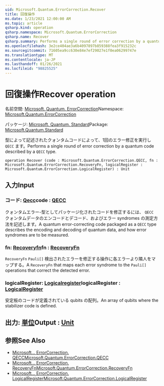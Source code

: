 ```yaml
---
uid: Microsoft.Quantum.ErrorCorrection.Recover
title: 回復操作
ms.date: 1/23/2021 12:00:00 AM
ms.topic: article
qsharp.kind: operation
qsharp.namespace: Microsoft.Quantum.ErrorCorrection
qsharp.name: Recover
qsharp.summary: Performs a single round of error correction by a quantum code described by a `QECC` type.
ms.openlocfilehash: 3e2ce404ae3a6b4097897b859388fea3f915232c
ms.sourcegitcommit: 71605ea9cc630e84e7ef29027e1f0ea06299747e
ms.translationtype: MT
ms.contentlocale: ja-JP
ms.lasthandoff: 01/26/2021
ms.locfileid: "98825525"
---
```

# <a name="recover-operation"></a><span data-ttu-id="3a05e-102">回復操作</span><span class="sxs-lookup"><span data-stu-id="3a05e-102">Recover operation</span></span>

<span data-ttu-id="3a05e-103">名前空間: [Microsoft. Quantum. ErrorCorrection](xref:Microsoft.Quantum.ErrorCorrection)</span><span class="sxs-lookup"><span data-stu-id="3a05e-103">Namespace: [Microsoft.Quantum.ErrorCorrection](xref:Microsoft.Quantum.ErrorCorrection)</span></span>

<span data-ttu-id="3a05e-104">パッケージ: [Microsoft. Quantum. Standard](https://nuget.org/packages/Microsoft.Quantum.Standard)</span><span class="sxs-lookup"><span data-stu-id="3a05e-104">Package: [Microsoft.Quantum.Standard](https://nuget.org/packages/Microsoft.Quantum.Standard)</span></span>


<span data-ttu-id="3a05e-105">型によって記述されたクォンタムコードによって、1回のエラー修正を実行し `QECC` ます。</span><span class="sxs-lookup"><span data-stu-id="3a05e-105">Performs a single round of error correction by a quantum code described by a `QECC` type.</span></span>

```qsharp
operation Recover (code : Microsoft.Quantum.ErrorCorrection.QECC, fn : Microsoft.Quantum.ErrorCorrection.RecoveryFn, logicalRegister : Microsoft.Quantum.ErrorCorrection.LogicalRegister) : Unit
```


## <a name="input"></a><span data-ttu-id="3a05e-106">入力</span><span class="sxs-lookup"><span data-stu-id="3a05e-106">Input</span></span>

### <a name="code--qecc"></a><span data-ttu-id="3a05e-107">コード: [Qecc](xref:Microsoft.Quantum.ErrorCorrection.QECC)</span><span class="sxs-lookup"><span data-stu-id="3a05e-107">code : [QECC](xref:Microsoft.Quantum.ErrorCorrection.QECC)</span></span>

<span data-ttu-id="3a05e-108">クォンタムエラー-型としてパッケージ化されたコードを修正するには、 `QECC` クォンタムデータのエンコードとデコード、およびエラー syndromes の測定方法を記述します。</span><span class="sxs-lookup"><span data-stu-id="3a05e-108">A quantum error-correcting code packaged as a `QECC` type describes the encoding and decoding of quantum data, and how error syndromes are to be measured.</span></span>


### <a name="fn--recoveryfn"></a><span data-ttu-id="3a05e-109">fn: [Recoveryfn](xref:Microsoft.Quantum.ErrorCorrection.RecoveryFn)</span><span class="sxs-lookup"><span data-stu-id="3a05e-109">fn : [RecoveryFn](xref:Microsoft.Quantum.ErrorCorrection.RecoveryFn)</span></span>

<span data-ttu-id="3a05e-110">`RecoveryFn` `Pauli[]` 検出されたエラーを修正する操作に各エラーより隣人をマップする。</span><span class="sxs-lookup"><span data-stu-id="3a05e-110">A `RecoveryFn` that maps each error syndrome to the `Pauli[]` operations that correct the detected error.</span></span>


### <a name="logicalregister--logicalregister"></a><span data-ttu-id="3a05e-111">logicalRegister: [Logicalregister](xref:Microsoft.Quantum.ErrorCorrection.LogicalRegister)</span><span class="sxs-lookup"><span data-stu-id="3a05e-111">logicalRegister : [LogicalRegister](xref:Microsoft.Quantum.ErrorCorrection.LogicalRegister)</span></span>

<span data-ttu-id="3a05e-112">安定板のコードが定義されている qubits の配列。</span><span class="sxs-lookup"><span data-stu-id="3a05e-112">An array of qubits where the stabilizer code is defined.</span></span>



## <a name="output--unit"></a><span data-ttu-id="3a05e-113">出力: [単位](xref:microsoft.quantum.lang-ref.unit)</span><span class="sxs-lookup"><span data-stu-id="3a05e-113">Output : [Unit](xref:microsoft.quantum.lang-ref.unit)</span></span>



## <a name="see-also"></a><span data-ttu-id="3a05e-114">参照</span><span class="sxs-lookup"><span data-stu-id="3a05e-114">See Also</span></span>

- [<span data-ttu-id="3a05e-115">Microsoft... ErrorCorrection. QECC</span><span class="sxs-lookup"><span data-stu-id="3a05e-115">Microsoft.Quantum.ErrorCorrection.QECC</span></span>](xref:Microsoft.Quantum.ErrorCorrection.QECC)
- [<span data-ttu-id="3a05e-116">Microsoft... ErrorCorrection. RecoveryFn</span><span class="sxs-lookup"><span data-stu-id="3a05e-116">Microsoft.Quantum.ErrorCorrection.RecoveryFn</span></span>](xref:Microsoft.Quantum.ErrorCorrection.RecoveryFn)
- [<span data-ttu-id="3a05e-117">Microsoft... ErrorCorrection. LogicalRegister</span><span class="sxs-lookup"><span data-stu-id="3a05e-117">Microsoft.Quantum.ErrorCorrection.LogicalRegister</span></span>](xref:Microsoft.Quantum.ErrorCorrection.LogicalRegister)